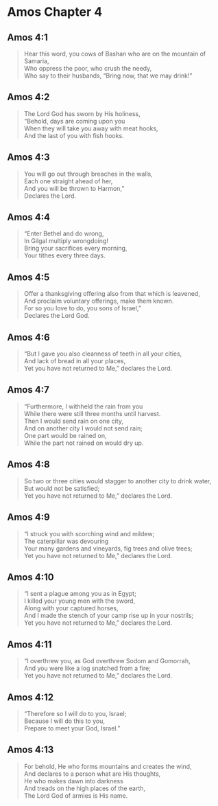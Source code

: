 # Amos Chapter 4

## Amos 4:1

> Hear this word, you cows of Bashan who are on the mountain of Samaria,  
> Who oppress the poor, who crush the needy,  
> Who say to their husbands, “Bring now, that we may drink!”

## Amos 4:2

> The Lord God has sworn by His holiness,  
> “Behold, days are coming upon you  
> When they will take you away with meat hooks,  
> And the last of you with fish hooks.

## Amos 4:3

> You will go out through breaches in the walls,  
> Each one straight ahead of her,  
> And you will be thrown to Harmon,”  
> Declares the Lord.

## Amos 4:4

> “Enter Bethel and do wrong,  
> In Gilgal multiply wrongdoing!  
> Bring your sacrifices every morning,  
> Your tithes every three days.

## Amos 4:5

> Offer a thanksgiving offering also from that which is leavened,  
> And proclaim voluntary offerings, make them known.  
> For so you love to do, you sons of Israel,”  
> Declares the Lord God.

## Amos 4:6

> “But I gave you also cleanness of teeth in all your cities,  
> And lack of bread in all your places,  
> Yet you have not returned to Me,” declares the Lord.

## Amos 4:7

> “Furthermore, I withheld the rain from you  
> While there were still three months until harvest.  
> Then I would send rain on one city,  
> And on another city I would not send rain;  
> One part would be rained on,  
> While the part not rained on would dry up.

## Amos 4:8

> So two or three cities would stagger to another city to drink water,  
> But would not be satisfied;  
> Yet you have not returned to Me,” declares the Lord.

## Amos 4:9

> “I struck you with scorching wind and mildew;  
> The caterpillar was devouring  
> Your many gardens and vineyards, fig trees and olive trees;  
> Yet you have not returned to Me,” declares the Lord.

## Amos 4:10

> “I sent a plague among you as in Egypt;  
> I killed your young men with the sword,  
> Along with your captured horses,  
> And I made the stench of your camp rise up in your nostrils;  
> Yet you have not returned to Me,” declares the Lord.

## Amos 4:11

> “I overthrew you, as God overthrew Sodom and Gomorrah,  
> And you were like a log snatched from a fire;  
> Yet you have not returned to Me,” declares the Lord.

## Amos 4:12

> “Therefore so I will do to you, Israel;  
> Because I will do this to you,  
> Prepare to meet your God, Israel.”

## Amos 4:13

> For behold, He who forms mountains and creates the wind,  
> And declares to a person what are His thoughts,  
> He who makes dawn into darkness  
> And treads on the high places of the earth,  
> The Lord God of armies is His name.
